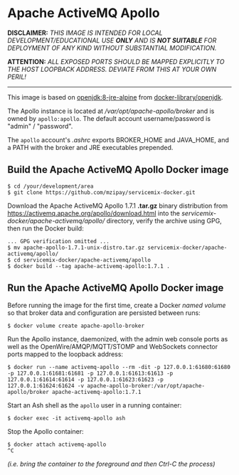 # Apache ActiveMQ Apollo

**DISCLAIMER:** *THIS IMAGE IS INTENDED FOR LOCAL
DEVELOPMENT/EDUCATIONAL USE __ONLY__ AND IS __NOT SUITABLE__ FOR
DEPLOYMENT OF ANY KIND WITHOUT SUBSTANTIAL MODIFICATION.*

**ATTENTION:** *ALL EXPOSED PORTS SHOULD BE MAPPED EXPLICITLY TO THE
HOST LOOPBACK ADDRESS. DEVIATE FROM THIS AT YOUR OWN PERIL!*

------------------------------------------------------------------------

This image is based on [openjdk:8-jre-alpine](
https://hub.docker.com/_/openjdk) from [docker-library/openjdk](
https://github.com/docker-library/openjdk).

The Apollo instance is located at */var/opt/apache-apollo/broker* and is
owned by ``apollo:apollo``. The default account username/password is
"admin" / "password".

The ``apollo`` account's *.ashrc* exports BROKER\_HOME and JAVA\_HOME,
and a PATH with the broker and JRE executables prepended.

## Build the Apache ActiveMQ Apollo Docker image

```shell
$ cd /your/development/area
$ git clone https://github.com/mzipay/servicemix-docker.git
```

Download the Apache ActiveMQ Apollo 1.7.1 **.tar.gz** binary
distribution from https://activemq.apache.org/apollo/download.html into
the *servicemix-docker/apache-activemq/apollo/* directory, verify the
archive using GPG, then run the Docker build:

```shell
... GPG verification omitted ...
$ mv apache-apollo-1.7.1-unix-distro.tar.gz servicemix-docker/apache-activemq/apollo/
$ cd servicemix-docker/apache-activemq/apollo
$ docker build --tag apache-activemq-apollo:1.7.1 .
```

## Run the Apache ActiveMQ Apollo Docker image

Before running the image for the first time, create a Docker *named
volume* so that broker data and configuration are persisted between
runs:
```shell
$ docker volume create apache-apollo-broker
```

Run the Apollo instance, daemonized, with the admin web console ports
as well as the OpenWire/AMQP/MQTT/STOMP and WebSockets connector ports
mapped to the loopback address:
```shell
$ docker run --name activemq-apollo --rm -dit -p 127.0.0.1:61680:61680 -p 127.0.0.1:61681:61681 -p 127.0.0.1:61613:61613 -p 127.0.0.1:61614:61614 -p 127.0.0.1:61623:61623 -p 127.0.0.1:61624:61624 -v apache-apollo-broker:/var/opt/apache-apollo/broker apache-activemq-apollo:1.7.1
```

Start an Ash shell as the ``apollo`` user in a running container:
```shell
$ docker exec -it activemq-apollo ash
```

Stop the Apollo container:
```shell
$ docker attach activemq-apollo
^C
```
*(i.e. bring the container to the foreground and then Ctrl-C the process)*

